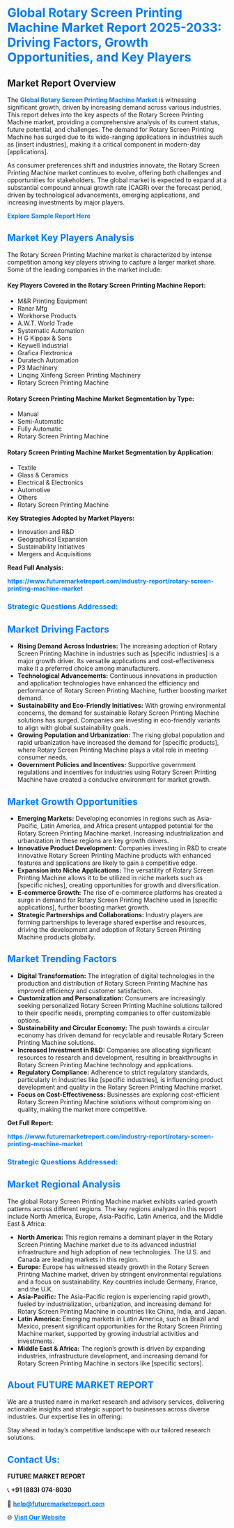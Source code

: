 <h1 style="color: #007BFF;">Global Rotary Screen Printing Machine Market Report 2025-2033: Driving Factors, Growth Opportunities, and Key Players</h1>

<section id="overview">
<h2>Market Report Overview</h2>
<p>The <a href="https://www.futuremarketreport.com/industry-report/rotary-screen-printing-machine-market" style="color: #007BFF; text-decoration: none;"><strong>Global Rotary Screen Printing Machine Market</strong></a> is witnessing significant growth, driven by increasing demand across various industries. This report delves into the key aspects of the Rotary Screen Printing Machine market, providing a comprehensive analysis of its current status, future potential, and challenges. The demand for Rotary Screen Printing Machine has surged due to its wide-ranging applications in industries such as [insert industries], making it a critical component in modern-day [applications].</p>
<p>As consumer preferences shift and industries innovate, the Rotary Screen Printing Machine market continues to evolve, offering both challenges and opportunities for stakeholders. The global market is expected to expand at a substantial compound annual growth rate (CAGR) over the forecast period, driven by technological advancements, emerging applications, and increasing investments by major players.</p>
</section>

<section id="overview">
<p><a href="https://www.futuremarketreport.com/request-sample/reportId=109836" style="color: #007BFF; text-decoration: none;"><strong>Explore Sample Report Here</strong></a></p>
</section>

<section id="key-players">
<h2 style="color: #007BFF;">Market Key Players Analysis</h2>
<p>The Rotary Screen Printing Machine market is characterized by intense competition among key players striving to capture a larger market share. Some of the leading companies in the market include:</p>
<h4>Key Players Covered in the Rotary Screen Printing Machine Report:</h4>
<ul><li>M&amp;R Printing Equipment</li><li>Ranar Mfg</li><li>Workhorse Products</li><li>A.W.T. World Trade</li><li>Systematic Automation</li><li>H G Kippax &amp; Sons</li><li>Keywell Industrial</li><li>Grafica Flextronica</li><li>Duratech Automation</li><li>P3 Machinery</li><li>Linqing Xinfeng Screen Printing Machinery</li><li>Rotary Screen Printing Machine</li></ul>
<h4>Rotary Screen Printing Machine Market Segmentation by Type:</h4>
<ul><li>Manual</li><li>Semi-Automatic</li><li>Fully Automatic</li><li>Rotary Screen Printing Machine</li></ul>

<h4>Rotary Screen Printing Machine Market Segmentation by Application:</h4>
<ul><li>Textile</li><li>Glass &amp; Ceramics</li><li>Electrical &amp; Electronics</li><li>Automotive</li><li>Others</li><li>Rotary Screen Printing Machine</li></ul>
<p><strong>Key Strategies Adopted by Market Players:</strong></p>
<ul>
<li>Innovation and R&D</li>
<li>Geographical Expansion</li>
<li>Sustainability Initiatives</li>
<li>Mergers and Acquisitions</li>
</ul>
</section>

<section>
<p><strong>Read Full Analysis: </strong></p><a href="https://www.futuremarketreport.com/industry-report/rotary-screen-printing-machine-market" style="color: #007BFF; text-decoration: none;"><strong>https://www.futuremarketreport.com/industry-report/rotary-screen-printing-machine-market</strong></a>
<h3 style="color: #007BFF;">Strategic Questions Addressed:</h3>
</section>

<section id="driving-factors">
<h2 style="color: #007BFF;">Market Driving Factors</h2>
<ul>
<li><strong>Rising Demand Across Industries:</strong> The increasing adoption of Rotary Screen Printing Machine in industries such as [specific industries] is a major growth driver. Its versatile applications and cost-effectiveness make it a preferred choice among manufacturers.</li>
<li><strong>Technological Advancements:</strong> Continuous innovations in production and application technologies have enhanced the efficiency and performance of Rotary Screen Printing Machine, further boosting market demand.</li>
<li><strong>Sustainability and Eco-Friendly Initiatives:</strong> With growing environmental concerns, the demand for sustainable Rotary Screen Printing Machine solutions has surged. Companies are investing in eco-friendly variants to align with global sustainability goals.</li>
<li><strong>Growing Population and Urbanization:</strong> The rising global population and rapid urbanization have increased the demand for [specific products], where Rotary Screen Printing Machine plays a vital role in meeting consumer needs.</li>
<li><strong>Government Policies and Incentives:</strong> Supportive government regulations and incentives for industries using Rotary Screen Printing Machine have created a conducive environment for market growth.</li>
</ul>
</section>

<section id="growth-opportunities">
<h2 style="color: #007BFF;">Market Growth Opportunities</h2>
<ul>
<li><strong>Emerging Markets:</strong> Developing economies in regions such as Asia-Pacific, Latin America, and Africa present untapped potential for the Rotary Screen Printing Machine market. Increasing industrialization and urbanization in these regions are key growth drivers.</li>
<li><strong>Innovative Product Development:</strong> Companies investing in R&D to create innovative Rotary Screen Printing Machine products with enhanced features and applications are likely to gain a competitive edge.</li>
<li><strong>Expansion into Niche Applications:</strong> The versatility of Rotary Screen Printing Machine allows it to be utilized in niche markets such as [specific niches], creating opportunities for growth and diversification.</li>
<li><strong>E-commerce Growth:</strong> The rise of e-commerce platforms has created a surge in demand for Rotary Screen Printing Machine used in [specific applications], further boosting market growth.</li>
<li><strong>Strategic Partnerships and Collaborations:</strong> Industry players are forming partnerships to leverage shared expertise and resources, driving the development and adoption of Rotary Screen Printing Machine products globally.</li>
</ul>
</section>

<section id="trending-factors">
<h2 style="color: #007BFF;">Market Trending Factors</h2>
<ul>
<li><strong>Digital Transformation:</strong> The integration of digital technologies in the production and distribution of Rotary Screen Printing Machine has improved efficiency and customer satisfaction.</li>
<li><strong>Customization and Personalization:</strong> Consumers are increasingly seeking personalized Rotary Screen Printing Machine solutions tailored to their specific needs, prompting companies to offer customizable options.</li>
<li><strong>Sustainability and Circular Economy:</strong> The push towards a circular economy has driven demand for recyclable and reusable Rotary Screen Printing Machine solutions.</li>
<li><strong>Increased Investment in R&D:</strong> Companies are allocating significant resources to research and development, resulting in breakthroughs in Rotary Screen Printing Machine technology and applications.</li>
<li><strong>Regulatory Compliance:</strong> Adherence to strict regulatory standards, particularly in industries like [specific industries], is influencing product development and quality in the Rotary Screen Printing Machine market.</li>
<li><strong>Focus on Cost-Effectiveness:</strong> Businesses are exploring cost-efficient Rotary Screen Printing Machine solutions without compromising on quality, making the market more competitive.</li>
</ul>
</section>

<section>
<p><strong>Get Full Report: </strong></p><a href="https://www.futuremarketreport.com/industry-report/rotary-screen-printing-machine-market" style="color: #007BFF; text-decoration: none;"><strong>https://www.futuremarketreport.com/industry-report/rotary-screen-printing-machine-market</strong></a>
<h3 style="color: #007BFF;">Strategic Questions Addressed:</h3>
</section>


<section id="regional-analysis">
<h2 style="color: #007BFF;">Market Regional Analysis</h2>
<p>The global Rotary Screen Printing Machine market exhibits varied growth patterns across different regions. The key regions analyzed in this report include North America, Europe, Asia-Pacific, Latin America, and the Middle East & Africa:</p>
<ul>
<li><strong>North America:</strong> This region remains a dominant player in the Rotary Screen Printing Machine market due to its advanced industrial infrastructure and high adoption of new technologies. The U.S. and Canada are leading markets in this region.</li>
<li><strong>Europe:</strong> Europe has witnessed steady growth in the Rotary Screen Printing Machine market, driven by stringent environmental regulations and a focus on sustainability. Key countries include Germany, France, and the U.K.</li>
<li><strong>Asia-Pacific:</strong> The Asia-Pacific region is experiencing rapid growth, fueled by industrialization, urbanization, and increasing demand for Rotary Screen Printing Machine in countries like China, India, and Japan.</li>
<li><strong>Latin America:</strong> Emerging markets in Latin America, such as Brazil and Mexico, present significant opportunities for the Rotary Screen Printing Machine market, supported by growing industrial activities and investments.</li>
<li><strong>Middle East & Africa:</strong> The region’s growth is driven by expanding industries, infrastructure development, and increasing demand for Rotary Screen Printing Machine in sectors like [specific sectors].</li>
</ul>
</section>

<footer>
<h2 style="color: #007BFF;">About FUTURE MARKET REPORT</h2>
<p>We are a trusted name in market research and advisory services, delivering actionable insights and strategic support to businesses across diverse industries. Our expertise lies in offering:</p>

<p>Stay ahead in today’s competitive landscape with our tailored research solutions.</p>

<h2 style="color: #007BFF;">Contact Us:</h2>
<p><strong>FUTURE MARKET REPORT</strong></p>
<p>📞 <strong>+91 (883) 074-8030</strong></p>
<p>📧 <strong><a href="mailto:help@futuremarketreport.com" style="color: #007BFF;">help@futuremarketreport.com</a></strong></p>
<p>🌐 <strong><a href="https://www.futuremarketreport.com/" style="color: #007BFF;">Visit Our Website</a></strong></p>
</footer>